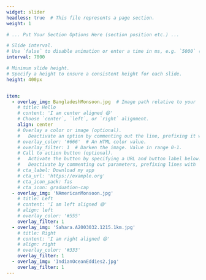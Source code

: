 ```yaml
---
widget: slider
headless: true  # This file represents a page section.
weight: 1

# ... Put Your Section Options Here (section position etc.) ...

# Slide interval.
# Use `false` to disable animation or enter a time in ms, e.g. `5000` (5s).
interval: 7000

# Minimum slide height.
# Specify a height to ensure a consistent height for each slide.
height: 400px


item:
  - overlay_img: BangladeshMonsoon.jpg  # Image path relative to your `assets/media/` folder
    # title: Hello
    # content: 'I am center aligned 😄'
    # Choose `center`, `left`, or `right` alignment.
    align: center
    # Overlay a color or image (optional).
    #   Deactivate an option by commenting out the line, prefixing it with `#`.
    # overlay_color: '#666'  # An HTML color value.
    # overlay_filter: 1  # Darken the image. Value in range 0-1.
    # Call to action button (optional).
    #   Activate the button by specifying a URL and button label below.
    #   Deactivate by commenting out parameters, prefixing lines with `#`.
    # cta_label: Download my app
    # cta_url: 'https://example.org'
    # cta_icon_pack: fas
    # cta_icon: graduation-cap
  - overlay_img: 'NAmericanMonsoon.jpg'
    # title: Left
    # content: 'I am left aligned 😄'
    # align: left
    # overlay_color: '#555'
    overlay_filter: 1
  - overlay_img: 'Sahara.A2003032.1215.1km.jpg'
    # title: Right
    # content: 'I am right aligned 😄'
    # align: right
    # overlay_color: '#333'
    overlay_filter: 1
  - overlay_img: 'IndianOceanEddies2.jpg'
    overlay_filter: 1
---
```


